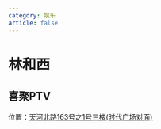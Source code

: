 ```yaml
---
category: 娱乐
article: false
---
```


# 林和西

## 喜聚PTV

<span class="icon iconfont icon-locate"></span> 位置：<a href="https://ditu.amap.com/place/B0FFHEFWE3" target="_blank">天河北路163号之1号三楼(时代广场对面)</a>
